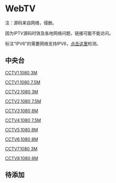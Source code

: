 # WebTV
注：源码来自网络，侵删。

因为IPTV源码时效及各地网络问题，链接可能不能访问。

标注“IPV6”的需要网络支持IPV6，[点击这里](https://test-ipv6.com)检测。

## 中央台

[CCTV1,1080 3M](http://39.135.129.162/hwottcdn.ln.chinamobile.com/PLTV/88888890/224/3221226190/index.m3u8)

[CCTV1,1080 7.5M](http://39.135.129.162/hwottcdn.ln.chinamobile.com/PLTV/88888890/224/3221226721/index.m3u8)

[CCTV2,1080 3M](http://39.135.129.164/hwottcdn.ln.chinamobile.com/PLTV/88888890/224/3221226178/index.m3u8)

[CCTV2,1080 7.5M](http://39.135.129.164/hwottcdn.ln.chinamobile.com/PLTV/88888890/224/3221226711/index.m3u8)

[CCTV3,1080 8M](http://39.135.129.162/hwottcdn.ln.chinamobile.com/PLTV/88888890/224/3221226176/index.m3u8)

[CCTV4,1080 7.5M](http://39.135.129.164/hwottcdn.ln.chinamobile.com/PLTV/88888890/224/3221226899/index.m3u8)

[CCTV5,1080 8M](http://39.135.129.162/hwottcdn.ln.chinamobile.com/PLTV/3/224/3221227041/index.m3u8)

[CCTV6,1080 8M](http://39.135.129.162/hwottcdn.ln.chinamobile.com/PLTV/3/224/3221227099/index.m3u8)

[CCTV7,1080 3M](http://39.135.129.162/hwottcdn.ln.chinamobile.com/PLTV/88888890/224/3221226175/index.m3u8)

[CCTV8,1080 8M](http://39.135.129.166/hwottcdn.ln.chinamobile.com/PLTV/3/224/3221227102/index.m3u8)

## 待添加
